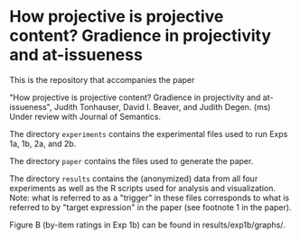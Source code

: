 # How projective is projective content? Gradience in projectivity and at-issueness

This is the repository that accompanies the paper

"How projective is projective content? Gradience in projectivity and at-issueness", Judith Tonhauser, David I. Beaver, and Judith Degen. (ms) Under review with Journal of Semantics.

The directory `experiments` contains the experimental files used to run Exps 1a, 1b, 2a, and 2b.

The directory `paper` contains the files used to generate the paper.

The directory `results` contains the (anonymized) data from all four experiments as well as the R scripts used for analysis and visualization. Note: what is referred to as a "trigger" in these files corresponds to what is referred to by "target expression" in the paper (see footnote 1 in the paper).

Figure B (by-item ratings in Exp 1b) can be found in results/exp1b/graphs/.
